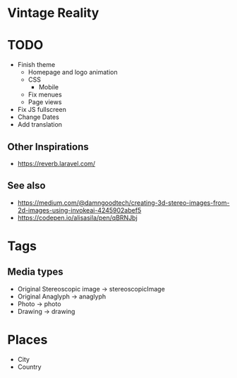 Vintage Reality
===============

# TODO
* Finish theme
  * Homepage and logo animation
  * CSS
    * Mobile
  * Fix menues
  * Page views
* Fix JS fullscreen
* Change Dates
* Add translation

## Other Inspirations
* https://reverb.laravel.com/

## See also

* https://medium.com/@damngoodtech/creating-3d-stereo-images-from-2d-images-using-invokeai-4245902abef5
* https://codepen.io/alisasila/pen/qBRNJbj

# Tags

## Media types
* Original Stereoscopic image -> stereoscopicImage
* Original Anaglyph -> anaglyph
* Photo -> photo
* Drawing -> drawing

# Places
* City
* Country
